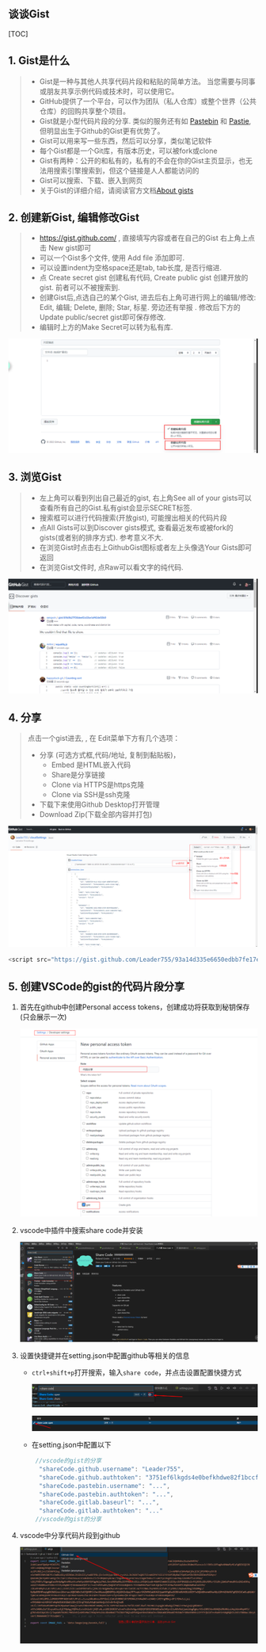 ## 谈谈Gist

[TOC]

## 1. Gist是什么

> - Gist是一种与其他人共享代码片段和粘贴的简单方法。 当您需要与同事或朋友共享示例代码或技术时，可以使用它。
> - GitHub提供了一个平台，可以作为团队（私人仓库）或整个世界（公共仓库）的回购共享整个项目。
> - Gist就是小型代码片段的分享. 类似的服务还有如 [Pastebin](http://pastebin.com/) 和 [Pastie](http://pastie.org/), 但明显出生于Github的Gist更有优势了。
> - Gist可以用来写一些东西，然后可以分享，类似笔记软件
> - 每个Gist都是一个Git库，有版本历史，可以被fork或clone
> - Gist有两种：公开的和私有的，私有的不会在你的Gist主页显示，也无法用搜索引擎搜索到，但这个链接是人人都能访问的
> - Gist可以搜索、下载、嵌入到网页
> - 关于Gist的详细介绍，请阅读官方文档[About gists](https://help.github.com/en/articles/about-gists)

## 2. 创建新Gist, 编辑修改Gist

> - https://gist.github.com/ , 直接填写内容或者在自己的Gist 右上角上点击 New gist即可
> - 可以一个Gist多个文件, 使用 Add file 添加即可.
> - 可以设置indent为空格space还是tab, tab长度, 是否行缩进.
> - 点 Create secret gist 创建私有代码, Create public gist 创建开放的gist. 前者可以不被搜索到.
> - 创建Gist后,点选自己的某个Gist, 进去后右上角可进行网上的编辑/修改: Edit, 编辑; Delete, 删除; Star, 标星. 旁边还有举报 . 修改后下方的Update public/secret gist即可保存修改.
> - 编辑时上方的Make Secret可以转为私有库.

![](images/30.png)

## 3. 浏览Gist

> - 左上角可以看到列出自己最近的gist, 右上角See all of your gists可以查看所有自己的Gist.私有gist会显示SECRET标签.
> - 搜索框可以进行代码搜索(开放gist), 可能搜出相关的代码片段
> - 点All Gists可以到Discover gists模式, 查看最近发布或被fork的gists(或者别的排序方式). 参考意义不大.
> - 在浏览Gist时点击右上GithubGist图标或者左上头像选Your Gists即可返回
> - 在浏览Gist文件时, 点Raw可以看文字的纯代码.

![](images/31.png)

## 4. 分享

> 点击一个gist进去, , 在 Edit菜单下方有几个选项：
>
> - 分享 (可选方式框,代码/地址, 复制到黏贴板)，
>   - Embed 是HTML嵌入代码
>   - Share是分享链接
>   - Clone via HTTPS是https克隆
>   - Clone via SSH是ssh克隆
> - 下载下来使用Github Desktop打开管理
> - Download Zip(下载全部内容并打包)

![](images/32.png)

```js
<script src="https://gist.github.com/Leader755/93a14d335e6650edbb7fe17e6aedb51d.js"></script>
```

## 5. 创建VSCode的gist的代码片段分享

1. 首先在github中创建Personal access tokens，创建成功将获取到秘钥保存(只会展示一次)

   ![](images/33.png)

2. vscode中插件中搜索share code并安装

   ![](images/34.png)

3. 设置快捷键并在setting.json中配置github等相关的信息

   - `ctrl+shift+p`打开搜索，输入`share code`，并点击设置配置快捷方式

     ![](images/35.png)

     ![](images/36.png)

   - 在setting.json中配置以下

     ```js
      //vscode的gist的分享
       "shareCode.github.username": "Leader755",
       "shareCode.github.authtoken": "3751ef6lkgds4e0befkhdwe82f1bccf907b3a6038a22",//填写自己的
       "shareCode.pastebin.username": "...",
       "shareCode.pastebin.authtoken": "...",
       "shareCode.gitlab.baseurl": "...",
       "shareCode.gitlab.authtoken": "..."
      //vscode的gist的分享
     ```

4. vscode中分享代码片段到github

   ![](images/37.png)

   